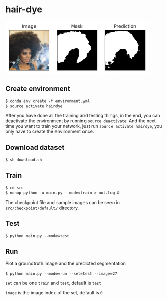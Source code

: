 # hair-dye

<img src="./sample.png" width="450"/>

## Create environment

```
$ conda env create -f environment.yml
$ source activate hairdye
```

After you have done all the training and testing things, in the end, you can deactivate the environment by running `source deactivate`.
And the next time you want to train your network, just run `source activate hairdye`, you only have to create the environment once.

## Download dataset

```
$ sh download.sh
```

## Train

```
$ cd src
$ nohup python -u main.py --mode=train > out.log &
```

The checkpoint file and sample images can be seen in `src/checkpoint/default/` directory.

## Test
```
$ python main.py --mode=test
```

## Run

Plot a groundtruth image and the predicted segmentation

```
$ python main.py --mode=run --set=test --image=27
```

`set` can be one `train` and `test`, default is `test`

`image` is the image index of the set, default is `0`

